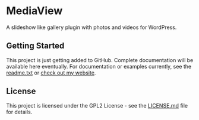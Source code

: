 # MediaView

A slideshow like gallery plugin with photos and videos for WordPress.

## Getting Started

This project is just getting added to GitHub. Complete documentation will be available here eventually. For documentation or examples currently, see the [readme.txt](readme.txt) or [check out my website](https://www.codeclouds.net/mediaview/).

## License

This project is licensed under the GPL2 License - see the [LICENSE.md](LICENSE.md) file for details.
